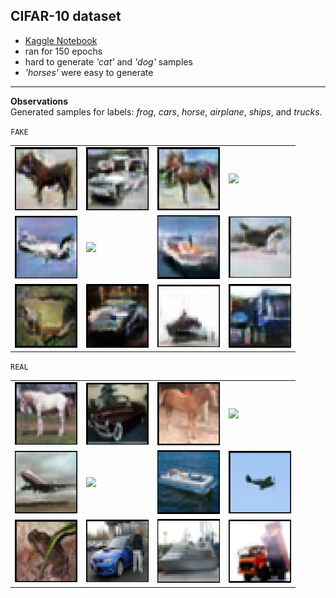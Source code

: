 ## CIFAR-10 dataset
* [Kaggle Notebook](https://www.kaggle.com/code/kartikeysharmaah/1dt114-notebook-1)
* ran for 150 epochs
* hard to generate *'cat'* and *'dog'* samples
* *'horses'* were easy to generate
---
**Observations**   
Generated samples for labels: *frog*, *cars*, *horse*, *airplane*, *ships*, and *trucks*.

`FAKE`
<table>
<tr>
<td><img src="images/sample_1_fake.png" width="100"></td>
<td><img src="images/sample_2_fake.png" width="100"></td>
<td><img src="images/sample_3_fake.png" width="100"></td>
<td><img src="images/sample_4_fake.png" width="100"></td>
</tr>
<tr>
<td><img src="images/sample_5_fake.png" width="100"></td>
<td><img src="images/sample_6_fake.png" width="100"></td>
<td><img src="images/sample_7_fake.png" width="100"></td>
<td><img src="images/sample_8_fake.png" width="100"></td>
</tr>
<tr>
<td><img src="images/sample_9_fake.png" width="100"></td>
<td><img src="images/sample_10_fake.png"width="100"></td>
<td><img src="images/sample_11_fake.png"width="100"></td>
<td><img src="images/sample_12_fake.png"width="100"></td>
</tr>
</table>

`REAL`
<table>
<tr>
<td><img src="images/sample_1_real.png" width="100"></td>
<td><img src="images/sample_2_real.png" width="100"></td>
<td><img src="images/sample_3_real.png" width="100"></td>
<td><img src="images/sample_4_real.png" width="100"></td>
</tr>
<tr>
<td><img src="images/sample_5_real.png" width="100"></td>
<td><img src="images/sample_6_real.png" width="100"></td>
<td><img src="images/sample_7_real.png" width="100"></td>
<td><img src="images/sample_8_real.png" width="100"></td>
</tr>
<tr>
<td><img src="images/sample_9_real.png" width="100"></td>
<td><img src="images/sample_10_real.png"width="100"></td>
<td><img src="images/sample_11_real.png"width="100"></td>
<td><img src="images/sample_12_real.png"width="100"></td>
</tr>
</table>
